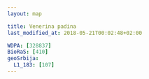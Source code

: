 ```yaml
---
layout: map

title: Venerina padina
last_modified_at: 2018-05-21T00:02:48+02:00

WDPA: [328837]
BioRaS: [410]
geoSrbija:
  L1_183: [107]
---
```

